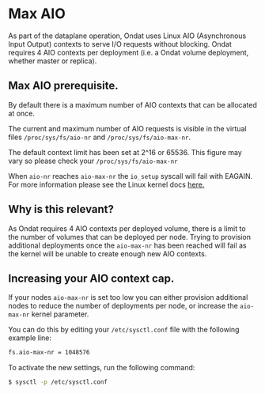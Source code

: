 # Max AIO

As part of the dataplane operation, Ondat uses Linux AIO (Asynchronous
Input Output) contexts to serve I/O requests without blocking. Ondat
requires 4 AIO contexts per deployment (i.e. a Ondat volume deployment,
whether master or replica).

## Max AIO prerequisite.
By default there is a maximum number of AIO contexts that can be allocated at
once.

The current and maximum number of AIO requests is visible in the virtual
files `/proc/sys/fs/aio-nr` and `/proc/sys/fs/aio-max-nr`.

The default context limit has been set at 2^16 or 65536. This figure may vary
so please check your `/proc/sys/fs/aio-max-nr`

When `aio-nr` reaches `aio-max-nr` the `io_setup` syscall will fail with
EAGAIN. For more information please see the Linux kernel docs
[here.](https://www.kernel.org/doc/Documentation/sysctl/fs.txt)

## Why is this relevant?
As Ondat requires 4 AIO contexts per deployed volume, there is a limit to
the number of volumes that can be deployed per node. Trying to provision
additional deployments once the `aio-max-nr` has been reached will fail as the
kernel will be unable to create enough new AIO contexts.

## Increasing your AIO context cap.
If your nodes `aio-max-nr` is set too low you can either provision additional
nodes to reduce the number of deployments per node, or increase the `aio-max-nr`
kernel parameter.

You can do this by editing your `/etc/sysctl.conf` file with the following
example line:
```bash
fs.aio-max-nr = 1048576
```
To activate the new settings, run the following command:
```bash
$ sysctl -p /etc/sysctl.conf
```
